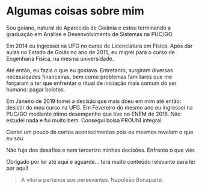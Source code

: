 # Algumas coisas sobre mim

Sou goiano, natural de Aparecida de Goiânia e estou terminando a graduação em Análise e
Desenvolvimento de Sistemas na PUC/GO.

Em 2014 eu ingressei na UFG no curso de Licenciatura em Física. Após dar aulas no Estado de Goiás
no ano de 2015, eu migrei para o curso de Engenharia Física, na mesma universidade.

Até então, eu fazia o que eu gostava. Entretanto, surgiram diversas necessidades financeiras,
bem como problemas familiares que me forçaram a ter que enfrentar o ritual de iniciação mais 
comum do ser humano: pagar boletos.

Em Janeiro de 2019 tomei a decisão que mais doeu em mim até então: desistir do meu curso na UFG.
Em Fevereiro do mesmo ano eu ingressei na PUC/GO mediante ótimo desempenho que tive no ENEM de
2018. Não estudei nada e fui muito bem. Consegui bolsa PROUNI integral.

Contei um pouco de certos acontecimentos pois os mesmos revelam o que eu sou.

Não fujo dos desafios e nem tercerizo minhas decisões. Enfrento o que vier.

Obrigado por ler até aqui e aguarde... terá muito conteúdo relevante para ler por aqui!

> A vitória pertence aos persevantes. Napoleão Bonaparte.